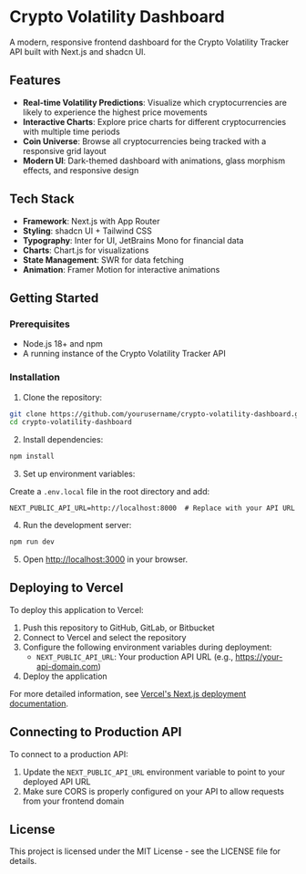 # Crypto Volatility Dashboard

A modern, responsive frontend dashboard for the Crypto Volatility Tracker API built with Next.js and shadcn UI.

## Features

- **Real-time Volatility Predictions**: Visualize which cryptocurrencies are likely to experience the highest price movements
- **Interactive Charts**: Explore price charts for different cryptocurrencies with multiple time periods
- **Coin Universe**: Browse all cryptocurrencies being tracked with a responsive grid layout
- **Modern UI**: Dark-themed dashboard with animations, glass morphism effects, and responsive design

## Tech Stack

- **Framework**: Next.js with App Router
- **Styling**: shadcn UI + Tailwind CSS
- **Typography**: Inter for UI, JetBrains Mono for financial data
- **Charts**: Chart.js for visualizations
- **State Management**: SWR for data fetching
- **Animation**: Framer Motion for interactive animations

## Getting Started

### Prerequisites

- Node.js 18+ and npm
- A running instance of the Crypto Volatility Tracker API

### Installation

1. Clone the repository:

```bash
git clone https://github.com/yourusername/crypto-volatility-dashboard.git
cd crypto-volatility-dashboard
```

2. Install dependencies:

```bash
npm install
```

3. Set up environment variables:

Create a `.env.local` file in the root directory and add:

```
NEXT_PUBLIC_API_URL=http://localhost:8000  # Replace with your API URL
```

4. Run the development server:

```bash
npm run dev
```

5. Open [http://localhost:3000](http://localhost:3000) in your browser.

## Deploying to Vercel

To deploy this application to Vercel:

1. Push this repository to GitHub, GitLab, or Bitbucket
2. Connect to Vercel and select the repository
3. Configure the following environment variables during deployment:
   - `NEXT_PUBLIC_API_URL`: Your production API URL (e.g., https://your-api-domain.com)
4. Deploy the application

For more detailed information, see [Vercel&#39;s Next.js deployment documentation](https://nextjs.org/docs/deployment).

## Connecting to Production API

To connect to a production API:

1. Update the `NEXT_PUBLIC_API_URL` environment variable to point to your deployed API URL
2. Make sure CORS is properly configured on your API to allow requests from your frontend domain

## License

This project is licensed under the MIT License - see the LICENSE file for details.
